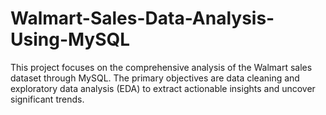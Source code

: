 # Walmart-Sales-Data-Analysis-Using-MySQL
This project focuses on the comprehensive analysis of the Walmart sales dataset through MySQL. The primary objectives are data cleaning and exploratory data analysis (EDA) to extract actionable insights and uncover significant trends.

